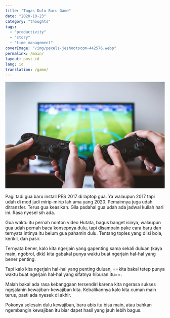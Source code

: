 ```yaml
---
title: "Tugas Dulu Baru Game"
date: "2020-10-23"
category: "thoughts"
tags:
  - "productivity"
  - "story"
  - "time management"
coverImage: "/img/pexels-jeshootscom-442576.webp"
permalink: /main/
layout: post-id
lang: id
translation: /game/
---
```


![](/img/pexels-jeshootscom-442576.webp)

Pagi tadi gua baru install PES 2017 di laptop gua. Ya walaupun 2017 tapi udah di mod jadi mirip-mirip lah ama yang 2020. Pemainnya juga udah ditransfer. Terus gua keasikan. Gila padahal gua udah ada jadwal kuliah hari ini. Rasa nyesel sih ada.

Gua waktu itu pernah nonton video Hutata, bagus banget isinya, walaupun gua udah pernah baca konsepnya dulu, tapi disampain pake cara baru dan ternyata intinya itu belum gua pahamin dulu. Tentang toples yang diisi bola, kerikil, dan pasir.

Ternyata bener, kalo kita ngerjain yang gapenting sama sekali duluan (kaya main, ngobrol, dkk) kita gabakal punya waktu buat ngerjain hal-hal yang bener penting.

Tapi kalo kita ngerjain hal-hal yang penting duluan, ==kita bakal tetep punya waktu buat ngerjain hal-hal yang sifatnya hiburan itu==.

Malah bakal ada rasa kebanggaan tersendiri karena kita ngerasa sukses ngejalanin kewajiban-kewajiban kita. Kebalikannya kalo kita cuman main terus, pasti ada nyesek di akhir.

Pokonya selesain dulu kewajiban, baru abis itu bisa main, atau bahkan ngembangin kewajiban itu biar dapet hasil yang jauh lebih bagus.
